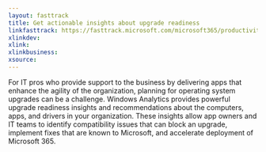```yaml
---
layout: fasttrack
title: Get actionable insights about upgrade readiness
linkfasttrack: https://fasttrack.microsoft.com/microsoft365/productivitylibrary/Get-actionable-insights-about-upgrade-readiness 
xlinkdev: 
xlink: 
xlinkbusiness: 
xsource: 
---
```

For IT pros who provide support to the business by delivering apps that enhance the agility of the organization, planning for operating system upgrades can be a challenge. Windows Analytics provides powerful upgrade readiness insights and recommendations about the computers, apps, and drivers in your organization. These insights allow app owners and IT teams to identify compatibility issues that can block an upgrade, implement fixes that are known to Microsoft, and accelerate deployment of Microsoft 365.